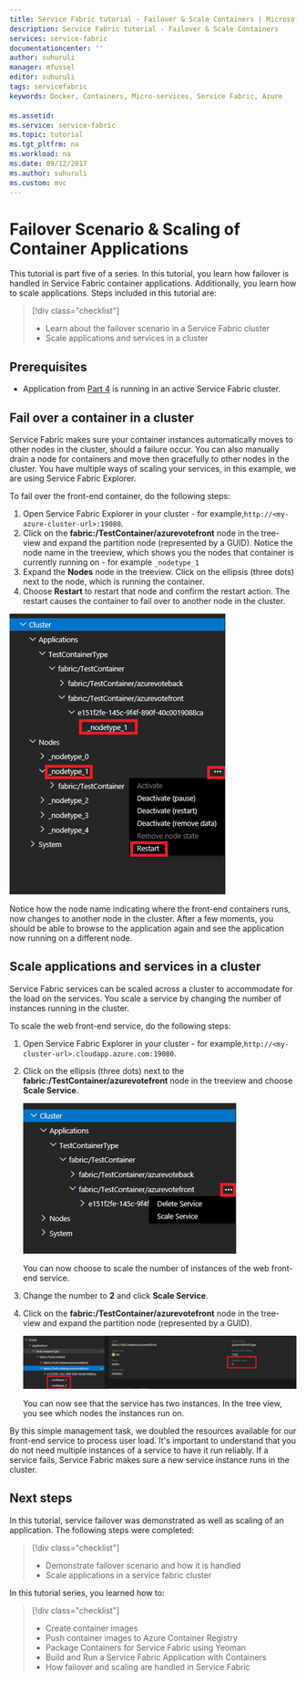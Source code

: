 ```yaml
---
title: Service Fabric tutorial - Failover & Scale Containers | Microsoft Docs
description: Service Fabric tutorial - Failover & Scale Containers
services: service-fabric
documentationcenter: ''
author: suhuruli
manager: mfussel
editor: suhuruli
tags: servicefabric
keywords: Docker, Containers, Micro-services, Service Fabric, Azure

ms.assetid: 
ms.service: service-fabric
ms.topic: tutorial
ms.tgt_pltfrm: na
ms.workload: na
ms.date: 09/12/2017
ms.author: suhuruli
ms.custom: mvc
---
```


# Failover Scenario & Scaling of Container Applications

This tutorial is part five of a series. In this tutorial, you learn how failover is handled in Service Fabric container applications. Additionally, you learn how to scale applications. Steps included in this tutorial are:

> [!div class="checklist"]
> * Learn about the failover scenario in a Service Fabric cluster  
> * Scale applications and services in a cluster

## Prerequisites

 - Application from [Part 4](service-fabric-tutorial-deploy-run-containers.md) is running in an active Service Fabric cluster.

## Fail over a container in a cluster
Service Fabric makes sure your container instances automatically moves to other nodes in the cluster, should a failure occur. You can also manually drain a node for containers and move then gracefully to other nodes in the cluster. You have multiple ways of scaling your services, in this example, we are using Service Fabric Explorer.

To fail over the front-end container, do the following steps:

1. Open Service Fabric Explorer in your cluster - for example,`http://<my-azure-cluster-url>:19080`.
2. Click on the **fabric:/TestContainer/azurevotefront** node in the tree-view and expand the partition node (represented by a GUID). Notice the node name in the treeview, which shows you the nodes that container is currently running on - for example `_nodetype_1`
3. Expand the **Nodes** node in the treeview. Click on the ellipsis (three dots) next to the node, which is running the container.
1. Choose **Restart** to restart that node and confirm the restart action. The restart causes the container to fail over to another node in the cluster.

![sfx][sfx]


Notice how the node name indicating where the front-end containers runs, now changes to another node in the cluster. After a few moments, you should be able to browse to the application again and see the application now running on a different node.

## Scale applications and services in a cluster
Service Fabric services can be scaled across a cluster to accommodate for the load on the services. You scale a service by changing the number of instances running in the cluster.

To scale the web front-end service, do the following steps:

1. Open Service Fabric Explorer in your cluster - for example,`http://<my-cluster-url>.cloudapp.azure.com:19080`.
2. Click on the ellipsis (three dots) next to the **fabric:/TestContainer/azurevotefront** node in the treeview and choose **Scale Service**.

    ![sfxscale][sfxscale]

    You can now choose to scale the number of instances of the web front-end service.

3. Change the number to **2** and click **Scale Service**.
4. Click on the **fabric:/TestContainer/azurevotefront** node in the tree-view and expand the partition node (represented by a GUID).

    ![sfxscaledone][sfxscaledone]

    You can now see that the service has two instances. In the tree view, you see which nodes the instances run on.

By this simple management task, we doubled the resources available for our front-end service to process user load. It's important to understand that you do not need multiple instances of a service to have it run reliably. If a service fails, Service Fabric makes sure a new service instance runs in the cluster.

## Next steps

In this tutorial, service failover was demonstrated as well as scaling of an application. The following steps were completed:

> [!div class="checklist"]
> * Demonstrate failover scenario and how it is handled
> * Scale applications in a service fabric cluster

In this tutorial series, you learned how to: 
> [!div class="checklist"]
> * Create container images
> * Push container images to Azure Container Registry
> * Package Containers for Service Fabric using Yeoman
> * Build and Run a Service Fabric Application with Containers
> * How failover and scaling are handled in Service Fabric

[sfx]: ./media/service-fabric-tutorial-containers-failover/sfxnoderestart.png
[sfxscale]: ./media/service-fabric-tutorial-containers-failover/sfxscaleservicelocation.png
[sfxscaledone]: ./media/service-fabric-tutorial-containers-failover/sfxscaleservicedone.png